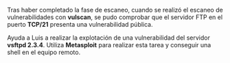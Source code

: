 Tras haber completado la fase de escaneo, cuando se realizó el escaneo de vulnerabilidades con **vulscan**, se pudo comprobar que el servidor FTP en el puerto **TCP/21** presenta una vulnerabilidad pública. 

Ayuda a Luis a realizar la explotación de una vulnerabilidad del servidor **vsftpd 2.3.4**. Utiliza **Metasploit** para realizar esta tarea y conseguir una shell en el equipo remoto.
